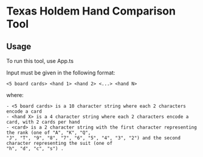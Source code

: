 # Texas Holdem Hand Comparison Tool

## Usage

To run this tool, use App.ts


Input must be given in the following format:

```
<5 board cards> <hand 1> <hand 2> <...> <hand N>
```

where:
```
- <5 board cards> is a 10 character string where each 2 characters encode a card
- <hand X> is a 4 character string where each 2 characters encode a card, with 2 cards per hand
- <card> is a 2 character string with the first character representing the rank (one of "A", "K", "Q",
"J", "T", "9", "8", "7", "6", "5", "4", "3", "2") and the second character representing the suit (one of
"h", "d", "c", "s") .
```
